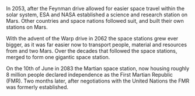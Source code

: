 In 2053, after the Feynman drive allowed for easier space travel within the
solar system, ESA and NASA established a science and research station on Mars.
Other countries and space nations followed suit, and built their own stations
on Mars.

With the advent of the Warp drive in 2062 the space stations grew ever bigger,
as it was far easier now to transport people, material and resources from and
two Mars. Over the decades that followed the space stations, merged to form
one gigantic space station.

On the 10th of June in 2083 the Martian space station, now housing roughly 8
million people declared independence as the First Martian Republic (FMR). Two
months later, after negotiations with the United Nations the FMR was formerly
established.
